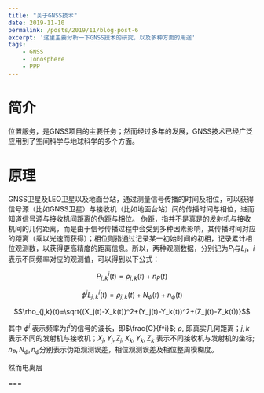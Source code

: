 ```yaml
---
title: "关于GNSS技术"
date: 2019-11-10
permalink: /posts/2019/11/blog-post-6
excerpt: '这里主要分析一下GNSS技术的研究，以及多种方面的用途'
tags:
    - GNSS
    - Ionosphere
    - PPP
---
```


简介
====

位置服务，是GNSS项目的主要任务；然而经过多年的发展，GNSS技术已经广泛应用到了空间科学与地球科学的多个方面。

原理
====

GNSS卫星及LEO卫星以及地面台站，通过测量信号传播的时间及相位，可以获得信号源（比如GNSS卫星）与接收机（比如地面台站）间的传播时间与相位，进而知道信号源与接收机间距离的伪距与相位。
伪距，指并不是真是的发射机与接收机间的几何距离，而是由于信号传播过程中会受到多种因素影响，其传播时间对应的距离（乘以光速而获得）；相位则指通过记录某一初始时间的初相，记录累计相位观测数，以获得更高精度的距离信息。所以，两种观测数据，分别记为$P_i$与$L_i$，$i$表示不同频率对应的观测值，可以得到以下公式：

$$P^i_{j,k}(t)=\rho_{j,k}(t)+n_P(t)$$

$$\phi^i L^i_{j,k}(t)=\rho_{j,k}(t)+N_\phi(t)+n_\phi(t)$$

$$\rho_{j,k}(t)=\sqrt{(X_j(t)-X_k(t))^2+(Y_j(t)-Y_k(t))^2+(Z_j(t)-Z_k(t))}$$

其中 $\phi^i$ 表示频率为$f^i$的信号的波长，即$\frac{C}{f^i}$; $\rho$, 即真实几何距离；$j, k$表示不同的发射机与接收机；$X_j, Y_j, Z_j, X_k, Y_k, Z_k$ 表示不同接收机与发射机的坐标; $n_P, N_\phi, n_\phi$分别表示伪距观测误差，相位观测误差及相位整周模糊度。

然而电离层

===